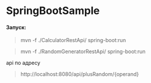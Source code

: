 # SpringBootSample

#### Запуск:

>mvn -f ./CalculatorRestApi/ spring-boot:run

>mvn -f ./RandomGeneratorRestApi/ spring-boot:run

api по адресу

>http://localhost:8080/api/plusRandom/{operand}
